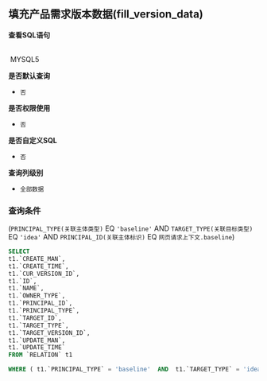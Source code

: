 ## 填充产品需求版本数据(fill_version_data) <!-- {docsify-ignore-all} -->



<p class="panel-title"><b>查看SQL语句</b></p>
<br>

<el-row>
&nbsp;<el-tag @click="MYSQL5 = true">MYSQL5</el-tag>
</el-row>

<br>
<p class="panel-title"><b>是否默认查询</b></p>

* `否`

<p class="panel-title"><b>是否权限使用</b></p>

* `否`

<p class="panel-title"><b>是否自定义SQL</b></p>

* `否`

<p class="panel-title"><b>查询列级别</b></p>

* `全部数据`



### 查询条件

(`PRINCIPAL_TYPE(关联主体类型)` EQ `'baseline'` AND `TARGET_TYPE(关联目标类型)` EQ `'idea'` AND `PRINCIPAL_ID(关联主体标识)` EQ `网页请求上下文.baseline`)





<el-dialog v-model="MYSQL5" title="MYSQL5">

```sql
SELECT
t1.`CREATE_MAN`,
t1.`CREATE_TIME`,
t1.`CUR_VERSION_ID`,
t1.`ID`,
t1.`NAME`,
t1.`OWNER_TYPE`,
t1.`PRINCIPAL_ID`,
t1.`PRINCIPAL_TYPE`,
t1.`TARGET_ID`,
t1.`TARGET_TYPE`,
t1.`TARGET_VERSION_ID`,
t1.`UPDATE_MAN`,
t1.`UPDATE_TIME`
FROM `RELATION` t1 

WHERE ( t1.`PRINCIPAL_TYPE` = 'baseline'  AND  t1.`TARGET_TYPE` = 'idea'  AND  t1.`PRINCIPAL_ID` = #{ctx.webcontext.baseline} )
```

</el-dialog>

<script>
 const { createApp } = Vue
  createApp({
    data() {
      return {
                MYSQL5 : false
        
      }
    },
    methods: {
    }
  }).use(ElementPlus).mount('#app')
</script>